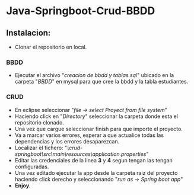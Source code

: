 # Java-Springboot-Crud-BBDD

## Instalacion:
- Clonar el repositorio en local.


### BBDD
- Ejecutar el archivo "*creacion de bbdd y tablas.sql*" ubicado en la carpeta "*BBDD*" en mysql para que cree la bbdd y la tabla estudiantes.

### CRUD
- En eclipse seleccionar "*file -> select Proyect from file system*"
- Haciendo click en "*Directory*" seleccionar la carpeta donde esta el repositorio clonado.
- Una vez que cargue seleccionar finish para que importe el proyecto.
- Va a marcar varios errores, esperar a que actualice todas las dependencias y los errores desaparezcan.
- Localizar el fichero: "*\crud-springboot\src\main\resources\application.properties*"
- Editar las credenciales de la linea **3** y **4** segun tengan las tengan configuradas.
- Una vez editado ejecutar la app desde la carpeta raiz del proyecto haciendo click derecho y seleccionando "*run as -> Spring boot app*"
- **Enjoy**.

 
 

